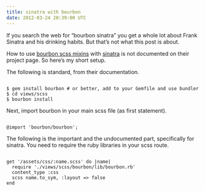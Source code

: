 ```yaml
---
title: sinatra with bourbon
date: 2012-03-24 20:39:00 UTC
---
```


If you search the web for “bourbon sinatra” you get a whole lot about Frank
Sinatra and his drinking habits. But that’s not what this post is about.

How to use [bourbon scss mixins](https://github.com/thoughtbot/bourbon) with
[sinatra](www.sinatrarb.com) is not documented on their project page. So here’s
my short setup.

The following is standard, from their documentation.

<pre><code class="language-bash">
$ gem install bourbon # or better, add to your Gemfile and use bundler
$ cd views/scss
$ bourbon install
</code></pre>

Next, import bourbon in your main scss file (as first statement).

<pre><code class="language-ruby">
@import 'bourbon/bourbon';
</code></pre>

The following is the important and the undocumented part, specifically
for sinatra. You need to require the ruby libraries in your scss route.

<pre><code class="language-ruby">
get '/assets/css/:name.scss' do |name|
  require './views/scss/bourbon/lib/bourbon.rb'
  content_type :css 
  scss name.to_sym, :layout => false
end
</code></pre>
